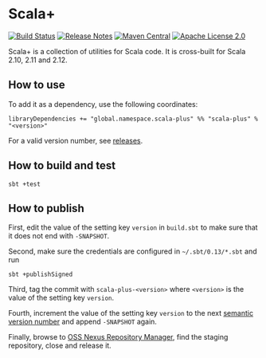 # Scala+

[![Build Status](https://travis-ci.org/christian-schlichtherle/scala-plus.svg?branch=master)](https://travis-ci.org/christian-schlichtherle/scala-plus)
[![Release Notes](https://img.shields.io/github/release/christian-schlichtherle/scala-plus.svg?maxAge=3600)](https://github.com/christian-schlichtherle/scala-plus/releases)
[![Maven Central](https://img.shields.io/maven-central/v/global.namespace.scala-plus/scala-plus.svg?maxAge=3600)](https://search.maven.org/#search%7Cga%7C1%7Cg%3A%22global.namespace.scala-plus%22%20AND%20a%3A%22scala-plus%22)
[![Apache License 2.0](https://img.shields.io/github/license/christian-schlichtherle/neuron-di.svg?maxAge=3600)](https://www.apache.org/licenses/LICENSE-2.0)

Scala+ is a collection of utilities for Scala code.
It is cross-built for Scala 2.10, 2.11 and 2.12.

## How to use

To add it as a dependency, use the following coordinates:

    libraryDependencies += "global.namespace.scala-plus" %% "scala-plus" % "<version>"

For a valid version number, see [releases](releases).

## How to build and test

    sbt +test
    
## How to publish

First, edit the value of the setting key `version` in `build.sbt` to make sure that it does not end with `-SNAPSHOT`.

Second, make sure the credentials are configured in `~/.sbt/0.13/*.sbt` and run

    sbt +publishSigned

Third, tag the commit with `scala-plus-<version>` where `<version>` is the value of the setting key `version`.

Fourth, increment the value of the setting key `version` to the next [semantic version number](https://semver.org) and 
append `-SNAPSHOT` again.

Finally, browse to [OSS Nexus Repository Manager](https://oss.sonatype.org/#stagingRepositories), find the staging 
repository, close and release it.
